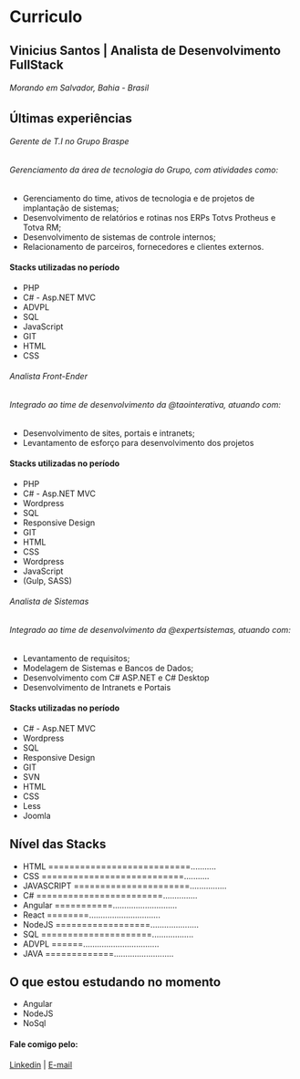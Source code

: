 # Curriculo 
## Vinicius Santos | Analista de Desenvolvimento FullStack
###### Morando em Salvador, Bahia - Brasil 
## Últimas experiências
###### Gerente de T.I no Grupo Braspe
###### Gerenciamento da área de tecnologia do Grupo, com atividades como:
- Gerenciamento do time, ativos de tecnologia e de projetos de implantação de sistemas;
- Desenvolvimento de relatórios e rotinas nos ERPs Totvs Protheus e Totva RM;
- Desenvolvimento de sistemas de controle internos;
- Relacionamento de parceiros, fornecedores e clientes externos.

#### Stacks utilizadas no período
- PHP
- C# - Asp.NET MVC
- ADVPL
- SQL
- JavaScript
- GIT
- HTML
- CSS

###### Analista Front-Ender
###### Integrado ao time de desenvolvimento da @taointerativa, atuando com:
- Desenvolvimento de sites, portais e intranets;
- Levantamento de esforço para desenvolvimento dos projetos

#### Stacks utilizadas no período
- PHP
- C# - Asp.NET MVC
- Wordpress
- SQL
- Responsive Design
- GIT
- HTML
- CSS
- Wordpress
- JavaScript 
- (Gulp, SASS)

###### Analista de Sistemas 
###### Integrado ao time de desenvolvimento da @expertsistemas, atuando com:
- Levantamento de requisitos;
- Modelagem de Sistemas e Bancos de Dados;
- Desenvolvimento com C# ASP.NET e C# Desktop
- Desenvolvimento de Intranets e Portais

#### Stacks utilizadas no período
- C# - Asp.NET MVC
- Wordpress
- SQL
- Responsive Design
- GIT
- SVN
- HTML
- CSS
- Less
- Joomla

## Nível das Stacks 
- HTML       ===========================...........
- CSS        ===========================........... 
- JAVASCRIPT ======================................ 
- C#         ========================...............
- Angular    ===========............................
- React      ========...............................
- NodeJS     ==================.....................
- SQL        =====================..................
- ADVPL      ======.................................
- JAVA       =============..........................

## O que estou estudando no momento
- Angular
- NodeJS
- NoSql

#### Fale comigo pelo:
[Linkedin](https://www.linkedin.com/in/wesleyvinicius/) | 
[E-mail](mailto:wv.vinicius@gmail.com)








